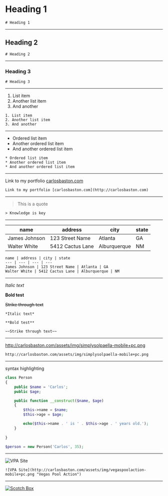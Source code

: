 
# Heading 1

```
# Heading 1
```

---

## Heading 2

```
# Heading 2
```

---

### Heading 3

```
# Heading 3
```

---

1. List item
2. Another list item
3. And another

```
1. List item
2. Another list item
3. And another
```

---

* Ordered list item
* Another ordered list item
* And another ordered list item

```text
* Ordered list item
* Another ordered list item
* And another ordered list item
```

---

Link to my portfolio [carlosbaston.com](http://carlosbaston.com)

```
Link to my portfolio [carlosbaston.com](http://carlosbaston.com)
```

---

> This is a quote

```
> Knowledge is key
```

---

name | address | city | state
--- | --- | --- | ---
James Johnson | 123 Street Name | Atlanta | GA
Walter White | 5412 Cactus Lane | Alburquerque | NM

```
name | address | city | state
--- | --- | --- | ---
James Johnson | 123 Street Name | Atlanta | GA
Walter White | 5412 Cactus Lane | Alburquerque | NM
```

---

*Italic text*

**Bold test**

~~Strike through text~~

```
*Italic text*

**Bold test**

~~Strike through text~~
```

---

http://carlosbaston.com/assets/img/simplysolpaella-mobile+pc.png

```
http://carlosbaston.com/assets/img/simplysolpaella-mobile+pc.png
```

---

syntax highlighting

```php
class Person
{
    public $name = 'Carlos';
    public $age;

    public function __construct($name, $age)
    {
        $this->name = $name;
        $this->age = $age;

        echo($this->name . ' is ' . $this->age . ' years old.');
    }
    
}

$person = new Person('Carlos', 35);
```

---

![VPA Site](http://carlosbaston.com/assets/img/vegaspoolaction-mobile+pc.png "Vegas Pool Action")

```
![VPA Site](http://carlosbaston.com/assets/img/vegaspoolaction-mobile+pc.png "Vegas Pool Action")
```

---

[![Scotch Box](http://img.youtube.com/vi/Do4w6rEyDcw/0.jpg)](http://www.youtube.com/watch?v=Do4w6rEyDcw)